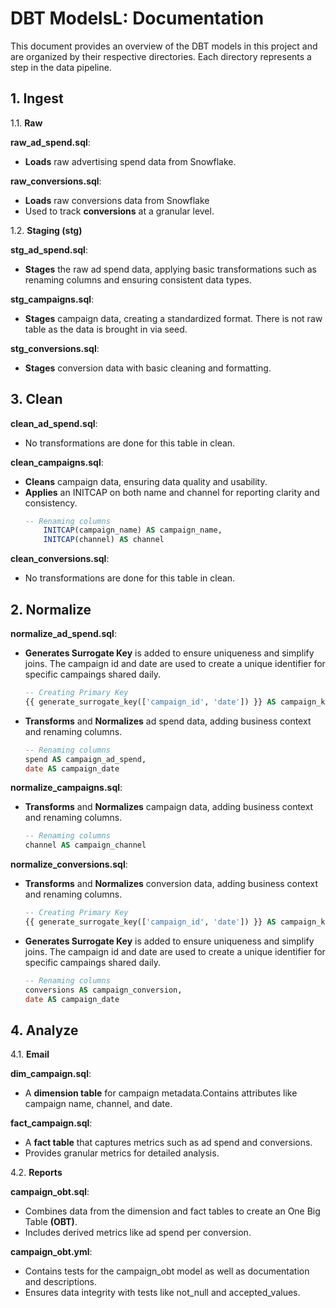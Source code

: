 # DBT ModelsL: Documentation

This document provides an overview of the DBT models in this project and are organized by their respective directories. Each directory represents a step in the data pipeline.



## 1. Ingest

1.1. **Raw**

**raw_ad_spend.sql**:

- **Loads** raw advertising spend data from Snowflake.


**raw_conversions.sql**:

- **Loads** raw conversions data from Snowflake
- Used to track **conversions** at a granular level.


1.2. **Staging (stg)**

**stg_ad_spend.sql**:

- **Stages** the raw ad spend data, applying basic transformations such as renaming columns and ensuring consistent data types.


**stg_campaigns.sql**:

- **Stages** campaign data, creating a standardized format. There is not raw table as the data is brought in via seed.


**stg_conversions.sql**:

- **Stages** conversion data with basic cleaning and formatting.



## 3. Clean

**clean_ad_spend.sql**:

- No transformations are done for this table in clean.


**clean_campaigns.sql**:

- **Cleans** campaign data, ensuring data quality and usability.
- **Applies** an INITCAP on both name and channel for reporting clarity and consistency.
    ```sql
    -- Renaming columns
        INITCAP(campaign_name) AS campaign_name,
        INITCAP(channel) AS channel
    ```

**clean_conversions.sql**:

- No transformations are done for this table in clean.


## 2. Normalize

**normalize_ad_spend.sql**:

- **Generates Surrogate Key** is added to ensure uniqueness and simplify joins. The campaign id and date are used to create a unique identifier for specific campaings shared daily.
    ```sql
    -- Creating Primary Key
    {{ generate_surrogate_key(['campaign_id', 'date']) }} AS campaign_key,
    ```

- **Transforms** and **Normalizes** ad spend data, adding business context and renaming columns.
    ```sql
    -- Renaming columns
    spend AS campaign_ad_spend,
    date AS campaign_date
    ```

**normalize_campaigns.sql**:

- **Transforms** and **Normalizes** campaign data, adding business context and renaming columns.
    ```sql
    -- Renaming columns
    channel AS campaign_channel
    ```

**normalize_conversions.sql**:

- **Transforms** and **Normalizes** conversion data, adding business context and renaming columns.
    ```sql
    -- Creating Primary Key
    {{ generate_surrogate_key(['campaign_id', 'date']) }} AS campaign_key,
    ```
- **Generates Surrogate Key** is added to ensure uniqueness and simplify joins. The campaign id and date are used to create a unique identifier for specific campaings shared daily.
    ```sql
    -- Renaming columns
    conversions AS campaign_conversion,
    date AS campaign_date
    ```

## 4. Analyze

4.1. **Email**


**dim_campaign.sql**:

- A **dimension table** for campaign metadata.Contains attributes like campaign name, channel, and date.

**fact_campaign.sql**:

- A **fact table** that captures metrics such as ad spend and conversions.
- Provides granular metrics for detailed analysis.

4.2. **Reports**

**campaign_obt.sql**:

- Combines data from the dimension and fact tables to create an One Big Table **(OBT)**.
- Includes derived metrics like ad spend per conversion.

**campaign_obt.yml**:

- Contains tests for the campaign_obt model as well as documentation and descriptions.
- Ensures data integrity with tests like not_null and accepted_values.
